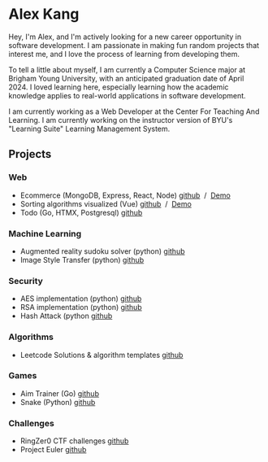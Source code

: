 # Alex Kang

Hey, I'm Alex, and I'm actively looking for a new career opportunity in software development. I am passionate in making fun random projects that interest me, and I love the process of learning from developing them.

To tell a little about myself, I am currently a Computer Science major at Brigham Young University, with an anticipated graduation date of April 2024. I loved learning here, especially learning how the academic knowledge applies to real-world applications in software development.

I am currently working as a Web Developer at the Center For Teaching And Learning. I am currently working on the instructor version of BYU's "Learning Suite" Learning Management System.

## Projects

### Web
- Ecommerce (MongoDB, Express, React, Node)
[github](https://github.com/halexkang/hangy-shop)
&nbsp;/&nbsp;
[Demo](hangy-shop.onrender.com)
- Sorting algorithms visualized (Vue)
[github](https://github.com/halexkang/sorting-visualized-vue)
&nbsp;/&nbsp;
[Demo](https://halexkang.github.io/sorting-visualized-vue/)
- Todo (Go, HTMX, Postgresql)
[github](https://github.com/halexkang/go-todo)

### Machine Learning
- Augmented reality sudoku solver (python)
[github](https://github.com/halexkang/ar-sudoku)
- Image Style Transfer (python)
[github](https://github.com/halexkang/style-transfer/blob/main/style-transfer.ipynb)

### Security
- AES implementation (python)
[github](https://github.com/halexkang/AES)
- RSA implementation (python)
[github](https://github.com/halexkang/RSA)
- Hash Attack (python
[github](https://github.com/halexkang/hash-attack)

### Algorithms
- Leetcode Solutions & algorithm templates
[github](https://github.com/halexkang/leetcode)

### Games
- Aim Trainer (Go)
[github](https://github.com/halexkang/target-blaster)
- Snake (Python)
[github](https://github.com/halexkang/snake)

### Challenges
- RingZer0 CTF challenges
[github](https://github.com/halexkang/ringzer0)
- Project Euler
[github](https://github.com/halexkang/proj-euler)
